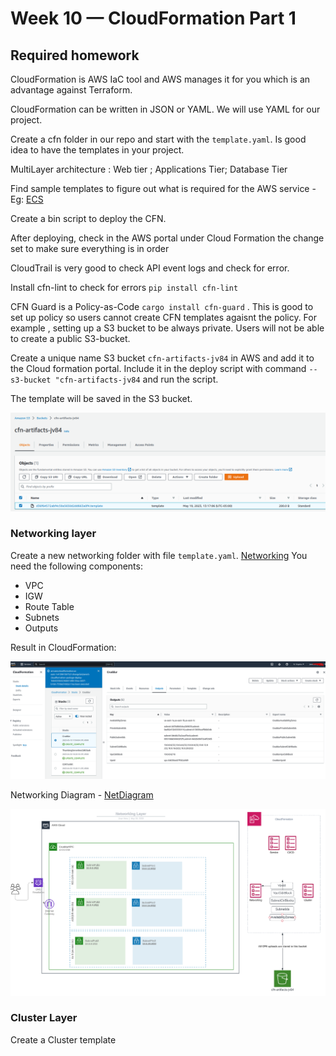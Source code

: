 # Week 10 — CloudFormation Part 1

## Required homework

CloudFormation is AWS IaC tool and AWS manages it for you which is an advantage against Terraform.

CloudFormation can be written in JSON or YAML. We will use YAML for our project.

Create a cfn folder in our repo and start with the `template.yaml`. Is good idea to have the templates in your project.

MultiLayer architecture : Web tier ; Applications Tier; Database Tier

Find sample templates to figure out what is required for the AWS service - Eg: [ECS](https://docs.aws.amazon.com/AWSCloudFormation/latest/UserGuide/quickref-ecs.html#quickref-ecs-example-1.yaml)

Create a bin script to deploy the CFN.

After deploying, check in the AWS portal under Cloud Formation the change set to make sure everything is in order

CloudTrail is very good to check API event logs and check for error.

Install cfn-lint to check for errors `pip install cfn-lint`

CFN Guard is a Policy-as-Code `cargo install cfn-guard` . This is good to set up policy so users cannot create CFN templates agaisnt the policy. For example , setting up a S3  bucket to be always private. Users  will not be able to create a public  S3-bucket.

Create a unique name S3 bucket `cfn-artifacts-jv84` in AWS and add it to the Cloud formation portal. Include it in the deploy script with command `--s3-bucket "cfn-artifacts-jv84` and run the script.

The template will be saved in the S3 bucket.

![S3template](assets/s3template.png)


### Networking layer

Create a new networking folder with file `template.yaml`. [Networking](link)
You need the following components:
* VPC
* IGW
* Route Table
* Subnets
* Outputs

Result in CloudFormation:

![Networking](assets/networking.png)

Networking Diagram - [NetDiagram](https://lucid.app/lucidchart/22207a1a-dae1-4147-8836-8a75f8a9419f/edit?viewport_loc=-342%2C7%2C2933%2C1394%2CWAPZBnZ3av3o&invitationId=inv_d6c467eb-15fa-4278-804e-7cb35cad388e)

![netdiagram](assets/netdiagram.png)

### Cluster Layer

Create a Cluster template




